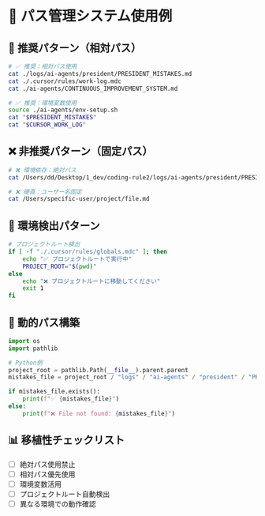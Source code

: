 # 🔧 パス管理システム使用例

## 📁 推奨パターン（相対パス）

```bash
# ✅ 推奨：相対パス使用
cat ./logs/ai-agents/president/PRESIDENT_MISTAKES.md
cat ./.cursor/rules/work-log.mdc
cat ./ai-agents/CONTINUOUS_IMPROVEMENT_SYSTEM.md

# ✅ 推奨：環境変数使用
source ./ai-agents/env-setup.sh
cat "$PRESIDENT_MISTAKES"
cat "$CURSOR_WORK_LOG"
```

## ❌ 非推奨パターン（固定パス）

```bash
# ❌ 環境依存：絶対パス
cat /Users/dd/Desktop/1_dev/coding-rule2/logs/ai-agents/president/PRESIDENT_MISTAKES.md

# ❌ 硬直：ユーザー名固定
cat /Users/specific-user/project/file.md
```

## 🔧 環境検出パターン

```bash
# プロジェクトルート検出
if [ -f "./.cursor/rules/globals.mdc" ]; then
    echo "✅ プロジェクトルートで実行中"
    PROJECT_ROOT="$(pwd)"
else
    echo "❌ プロジェクトルートに移動してください"
    exit 1
fi
```

## 🚀 動的パス構築

```python
import os
import pathlib

# Python例
project_root = pathlib.Path(__file__).parent.parent
mistakes_file = project_root / "logs" / "ai-agents" / "president" / "PRESIDENT_MISTAKES.md"

if mistakes_file.exists():
    print(f"✅ {mistakes_file}")
else:
    print(f"❌ File not found: {mistakes_file}")
```

## 📊 移植性チェックリスト

- [ ] 絶対パス使用禁止
- [ ] 相対パス優先使用
- [ ] 環境変数活用
- [ ] プロジェクトルート自動検出
- [ ] 異なる環境での動作確認
